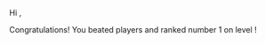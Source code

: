 Hi <name>,

Congratulations! You beated <usercount> players and ranked number 1 on level <levelname>!

